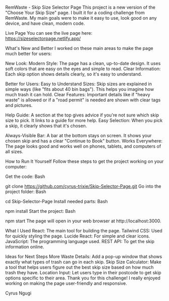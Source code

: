 RemWaste - Skip Size Selector Page
This project is a new version of the "Choose Your Skip Size" page. I built it for a coding challenge from RemWaste. My main goals were to make it easy to use, look good on any device, and have clean, modern code.

Live Page
You can see the live page here:
https://sizeselectorpage.netlify.app/

What's New and Better
I worked on these main areas to make the page much better for users:

New Look:
Modern Style: The page has a clean, up-to-date design. It uses soft colors that are easy on the eyes and simple to read.
Clear Information: Each skip option shows details clearly, so it's easy to understand.

Better for Users:
Easy to Understand Sizes: Skip sizes are explained in simple ways (like "fits about 40 bin bags"). This helps you imagine how much trash it can hold.
Clear Features: Important details like if "heavy waste" is allowed or if a "road permit" is needed are shown with clear tags and pictures.

Help Guide: A section at the top gives advice if you're not sure which skip size to pick. It links to a guide for more help.
Easy Selection: When you pick a skip, it clearly shows that it's chosen.

Always-Visible Bar: A bar at the bottom stays on screen. It shows your chosen skip and has a clear "Continue to Book" button.
Works Everywhere: The page looks good and works well on phones, tablets, and computers of all sizes.

How to Run It Yourself
Follow these steps to get the project working on your computer:

Get the code:
Bash

git clone https://github.com/cyrus-trixie/Skip-Selector-Page.git
Go into the project folder:
Bash

cd Skip-Selector-Page
Install needed parts:
Bash

npm install
Start the project:
Bash

npm start
The page will open in your web browser at http://localhost:3000.

What I Used
React: The main tool for building the page.
Tailwind CSS: Used for quickly styling the page.
Lucide React: For simple and clear icons.
JavaScript: The programming language used.
REST API: To get the skip information online.

Ideas for Next Steps
More Waste Details: Add a pop-up window that shows exactly what types of trash can go in each skip.
Skip Size Calculator: Make a tool that helps users figure out the best skip size based on how much trash they have.
Location Input: Let users type in their postcode to get skip options specific to their area.
Thank you for this challenge! I really enjoyed working on making the page user-friendly and responsive.

Cyrus Ngugi
